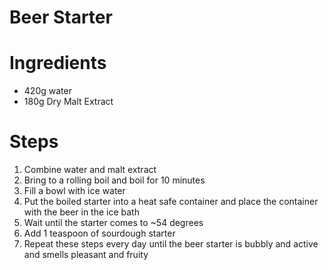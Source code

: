 # Beer Starter

# Ingredients

 * 420g water
 * 180g Dry Malt Extract
 
 
# Steps
 
  1. Combine water and malt extract
  2. Bring to a rolling boil and boil for 10 minutes
  3. Fill a bowl with ice water
  4. Put the boiled starter into a heat safe container and place the container with the beer in the ice bath
  5. Wait until the starter comes to ~54 degrees
  6. Add 1 teaspoon of sourdough starter
  7. Repeat these steps every day until the beer starter is bubbly and active and smells pleasant and fruity
  